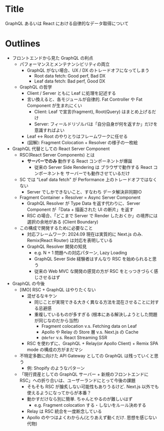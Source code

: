 # Title

GraphQL あるいは React における自律的なデータ取得について

# Outlines

- フロントエンドから見た GraphQL の利点
  - パフォーマンスとメンテナンシビリティの両立
    - GraphQL がない場合、UX / DX のトレードオフになってしまう
      - Root data fetch: Good perf, Bad DX
      - Leaf data fetch: Bad perf, Good DX
  - GraphQL の哲学
    - Client / Server ともに Leaf に処理を記述する
    - 言い換えると、各モジュールが自律的. Fat Controller や Fat Component が生まれにくい
      - Client: Leaf で宣言(fragment), Root(Query) はまとめ上げるだけ
      - Server: フィールドリゾルバは「自分自身が何を返すか」だけを意識すればよい
    - Leaf <-> Root のやりとりはフレームワークに任せる
    - (図解): Fragment Colocation + Resolver の様子の一枚絵
- GraphQL 代替としての React Server Component
  - RSC(React Server Components) とは
    - **サーバーでのみ** 動作する React コンポーネントが爆誕
      - 従来の Server Side Rendering は ブラウザで動作する React コンポーネントを サーバーでも動作させているだけ
  - SC では "Leaf data fetch" が Performance 上のトレードオフではなくない
    - Server でしかできないこと、すなわち データ解決非同期IO
  - Fragment Container + Resolver = Async Server Component
    - GraphQL Resolver が Type Data を返す代わりに、Server Component が「Data + 描画された UI の断片」を返す
    - RSC の場合、「どこまで Server で Render したおくか」の境界には選択の余地がある (Client Boundary)
  - この構成で開発するために必要なこと
    - 対応フレームワーク: 2024.09 現在は実質的に Next.js のみ. Remix(React Router) は対応を表明している
    - GraphQL Resolver 開発の知見
      - e.g. N + 1 問題への対応パターン, Lazy Loading
      - GraphQL Sever Side 経験者はすんなり RSC を始められると思う
      - 従来の Web MVC な開発の感覚の方が RSC をとっつきづらく感じさせるはず
- GraphQL の今後
  - [IMO] RSC + GraphQL はやりたくない
    - 混ぜるなキケン
      - 同じことが実現できる大きく異なる方法を混在させることに対する忌避感
      - 重複しているものが多すぎる (根本にある解決しようとした問題が同じなのだから当然)
        - Fragment colocation v.s. Fetching data on Leaf
        - Apollo や Relay の Store 層 v.s. Next.js の Cache
        - `@defer` v.s. React Streaming SSR
    - RSC を使わずに、GraphQL + Relay(or Apollo Client) + Remix SPA mode の構成の方がまだマシ
  - 不特定多数に向けた API Gateway としての GraphQL は残っていくと思う
    - 例: Shopify のようなパターン
  - 「現行資産としての GraphQL サーバー + 新規のフロントエンドに RSC」への折り合いは、ユーザーランドにとって今後の課題
    - そもそも RSC が膾炙しない可能性もありうるけど. Next.js 以外でも使えるようになってからが本番？
    - 動かすだけなら別に簡単. ちゃんとやるのが難しいはず
      - e.g. Fragment colocation する・しないをルール決めする
    - Relay は RSC 統合を一度断念している
    - Apollo のやつはよくわからん(とりあえず動くだけ. 思想を感じない代物)

<!--

- GraphQL を RSC で置換できるパターン
  - クライアントが Web ブラウザのみであること
  - RSC を利用できること
    - 2024 現在は実質的に Next.js のみ.
    - react-router(Remix) v7 が RSC に対応したら裾野が広がるかも？
  - 例:
    - T3 Stack(= React + tRPC + Prisma ORM)はよりシンプルに、コンポーネント自身が Prisma Client を呼び出す構成とできる
    - Gatsby における開発体験がそのまま Next.js の SSG(ISR) でも利用可能に
-->
